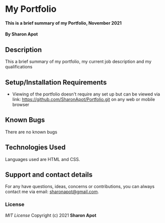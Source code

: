 # My Portfolio
#### This is a brief summary of my Portfolio, November 2021
#### By **Sharon Apot**
## Description
This a brief summary of my portfolio, my current job description and my qualifications
## Setup/Installation Requirements
* Viewing of the portfolio doesn't require any set up but can be viewed via link: https://github.com/SharonApot/Portfolio.git on any web or mobile browser
## Known Bugs
There are no known bugs
## Technologies Used
Languages used are HTML and CSS. 
## Support and contact details
For any have questions, ideas, concerns or contributions, you can always contact me via email: sharonapot@gmail.com.
### License
*MIT License*
Copyright (c) 2021 **Sharon Apot**
  
